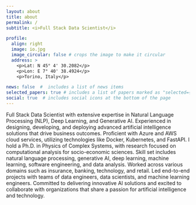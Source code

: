 ```yaml
---
layout: about
title: about
permalink: /
subtitle: <i>Full Stack Data Scientist</i>

profile:
  align: right
  image: io.jpg
  image_circular: false # crops the image to make it circular
  address: >
    <p>Lat: N 45° 4' 30.2082</p>
    <p>Lon: E 7° 40' 38.4924</p>
    <p>Torino, Italy</p>

news: false  #  includes a list of news items
selected_papers: true # includes a list of papers marked as "selected={true}"
social: true  # includes social icons at the bottom of the page
---
```


Full Stack Data Scientist with extensive expertise in Natural Language Processing (NLP), Deep Learning, and Generative AI. Experienced in designing, developing, and deploying advanced artificial intelligence solutions that drive business outcomes. Proficient with Azure and AWS cloud services, utilizing technologies like Docker, Kubernetes, and FastAPI. I hold a Ph.D. in Physics of Complex Systems, with research focused on computational analysis for socio-economic sciences. Skill set includes natural language processing, generative AI, deep learning, machine learning, software engineering, and data analysis. Worked across various domains such as insurance, banking, technology, and retail. Led end-to-end projects with teams of data engineers, data scientists, and machine learning engineers. Committed to delivering innovative AI solutions and excited to collaborate with organizations that share a passion for artificial intelligence and technology.
